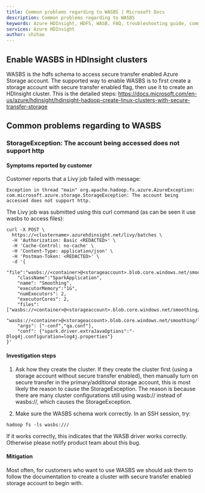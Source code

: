 ```yaml
---
title: Common problems regarding to WASBS | Microsoft Docs
description: Common problems regarding to WASBS
keywords: Azure HDInsight, HDFS, WASB, FAQ, troubleshooting guide, common problems
services: Azure HDInsight
author: shzhao
---
```


## Enable WASBS in HDInsight clusters
WASBS is the hdfs schema to access secure transfer enabled Azure Storage account. The supported way to enable WASBS is to first create a storage account with secure transfer enabled flag, then use it to create an HDInsight cluster. This is the detailed steps:
https://docs.microsoft.com/en-us/azure/hdinsight/hdinsight-hadoop-create-linux-clusters-with-secure-transfer-storage

## Common problems regarding to WASBS

### StorageException: The account being accessed does not support http

#### Symptoms reported by customer
Customer reports that a Livy job failed with message:
~~~
Exception in thread "main" org.apache.hadoop.fs.azure.AzureException: com.microsoft.azure.storage.StorageException: The account being accessed does not support http.
~~~

The Livy job was submitted using this curl command (as can be seen it use wasbs to access files):
~~~
curl -X POST \
  https://<clustername>.azurehdinsight.net/livy/batches \
  -H 'Authorization: Basic <REDACTED>' \
  -H 'Cache-Control: no-cache' \
  -H 'Content-Type: application/json' \
  -H 'Postman-Token: <REDACTED>' \
  -d '{
    "file":"wasbs://<container>@<storageaccount>.blob.core.windows.net/smoothing/smoothing.jar",
    "className":"SparkApplication",
    "name": "Smoothing",
    "executorMemory":"1G",
    "numExecutors": 2,
    "executorCores": 2,
    "files": ["wasbs://<container>@<storageaccount>.blob.core.windows.net/smoothing/qa.conf", 
    "wasbs://<container>@<storageaccount>.blob.core.windows.net/smoothing/log4j.properties"],
    "args": ["-conf","qa.conf"],
    "conf": {"spark.driver.extraJavaOptions":"-Dlog4j.configuration=log4j.properties"}
}'
~~~

#### Investigation steps
1. Ask how they create the cluster. If they create the cluster first (using a storage account without secure transfer enabled), then manually turn on secure transfer in the primary/additional storage account, this is most likely the reason to cause the StorageException. The reason is because there are many cluster configurations still using wasb:// instead of wasbs://, which causes the StorageException.

2. Make sure the WASBS schema work correctly. In an SSH session, try:
~~~
hadoop fs -ls wasbs:///
~~~
If it works correctly, this indicates that the WASB driver works correctly. Otherwise please notify product team about this bug.

#### Mitigation
Most often, for customers who want to use WASBS we should ask them to follow the documentation to create a cluster with secure transfer enabled storage account to begin with.